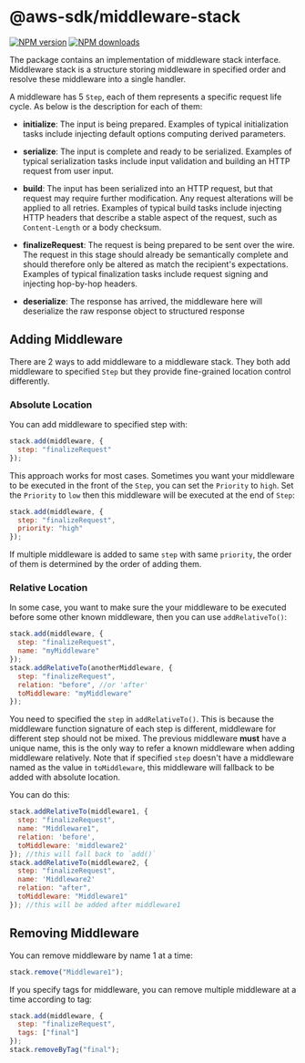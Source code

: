 # @aws-sdk/middleware-stack

[![NPM version](https://img.shields.io/npm/v/@aws-sdk/middleware-stack/preview.svg)](https://www.npmjs.com/package/@aws-sdk/middleware-stack)
[![NPM downloads](https://img.shields.io/npm/dm/@aws-sdk/middleware-stack.svg)](https://www.npmjs.com/package/@aws-sdk/middleware-stack)

The package contains an implementation of middleware stack interface. Middleware
stack is a structure storing middleware in specified order and resolve these
middleware into a single handler.

A middleware has 5 `Step`, each of them represents a specific request life cycle.
As below is the description for each of them:

- **initialize**: The input is being prepared. Examples of typical initialization tasks include injecting default options computing derived parameters.

- **serialize**: The input is complete and ready to be serialized. Examples of typical serialization tasks include input validation and building an HTTP request from user input.

- **build**: The input has been serialized into an HTTP request, but that request may require further modification. Any request alterations will be applied to all retries. Examples of typical build tasks include injecting HTTP headers that describe a stable aspect of the request, such as `Content-Length` or a body checksum.

- **finalizeRequest**: The request is being prepared to be sent over the wire. The request in this stage should already be semantically complete and should therefore only be altered as match the recipient's expectations. Examples of typical finalization tasks include request signing and injecting hop-by-hop headers.

- **deserialize**: The response has arrived, the middleware here will deserialize the raw response object to structured response

## Adding Middleware

There are 2 ways to add middleware to a middleware stack. They both add middleware to specified `Step` but they provide fine-grained location control differently.

### Absolute Location

You can add middleware to specified step with:

```javascript
stack.add(middleware, {
  step: "finalizeRequest"
});
```

This approach works for most cases. Sometimes you want your middleware to be executed in the front of the `Step`, you can set the `Priority` to `high`. Set the `Priority` to `low` then this middleware will be executed at the end of `Step`:

```javascript
stack.add(middleware, {
  step: "finalizeRequest",
  priority: "high"
});
```

If multiple middleware is added to same `step` with same `priority`, the order of them is determined by the order of adding them.

### Relative Location

In some case, you want to make sure the your middleware to be executed before some other known middleware, then you can use `addRelativeTo()`:

```javascript
stack.add(middleware, {
  step: "finalizeRequest",
  name: "myMiddleware"
});
stack.addRelativeTo(anotherMiddleware, {
  step: "finalizeRequest",
  relation: "before", //or 'after'
  toMiddleware: "myMiddleware"
});
```

You need to specified the `step` in `addRelativeTo()`. This is because the middleware function signature of each step is different, middleware for different step should not be mixed. The previous middleware **must** have a unique name, this is the only way to refer a known middleware when adding middleware relatively. Note that if specified `step` doesn't have a middleware named as the value in `toMiddleware`, this middleware will fallback to be added with absolute location.

You can do this:

```javascript
stack.addRelativeTo(middleware1, {
  step: "finalizeRequest",
  name: "Middleware1",
  relation: 'before',
  toMiddleware: 'middleware2'
}); //this will fall back to `add()`
stack.addRelativeTo(middleware2, {
  step: "finalizeRequest",
  name: 'Middleware2'
  relation: "after",
  toMiddleware: "Middleware1"
}); //this will be added after middleware1
```

## Removing Middleware

You can remove middleware by name 1 at a time:

```javascript
stack.remove("Middleware1");
```

If you specify tags for middleware, you can remove multiple middleware at a time according to tag:

```javascript
stack.add(middleware, {
  step: "finalizeRequest",
  tags: ["final"]
});
stack.removeByTag("final");
```
